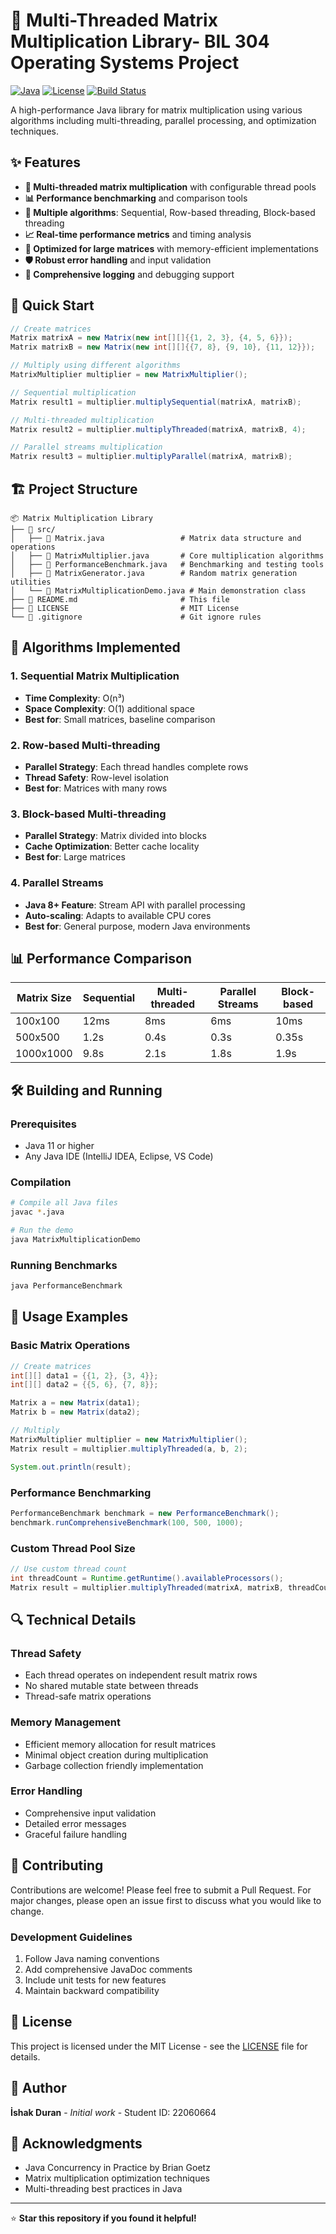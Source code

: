 # 🧮 Multi-Threaded Matrix Multiplication Library- BIL 304 Operating Systems Project

[![Java](https://img.shields.io/badge/Java-11%2B-orange.svg)](https://openjdk.java.net/)
[![License](https://img.shields.io/badge/License-MIT-blue.svg)](LICENSE)
[![Build Status](https://img.shields.io/badge/Build-Passing-brightgreen.svg)]()

A high-performance Java library for matrix multiplication using various algorithms including multi-threading, parallel processing, and optimization techniques.

## ✨ Features

- **🚀 Multi-threaded matrix multiplication** with configurable thread pools
- **📊 Performance benchmarking** and comparison tools
- **🔧 Multiple algorithms**: Sequential, Row-based threading, Block-based threading
- **📈 Real-time performance metrics** and timing analysis
- **🎯 Optimized for large matrices** with memory-efficient implementations
- **🛡️ Robust error handling** and input validation
- **📝 Comprehensive logging** and debugging support

## 🚀 Quick Start

```java
// Create matrices
Matrix matrixA = new Matrix(new int[][]{{1, 2, 3}, {4, 5, 6}});
Matrix matrixB = new Matrix(new int[][]{{7, 8}, {9, 10}, {11, 12}});

// Multiply using different algorithms
MatrixMultiplier multiplier = new MatrixMultiplier();

// Sequential multiplication
Matrix result1 = multiplier.multiplySequential(matrixA, matrixB);

// Multi-threaded multiplication
Matrix result2 = multiplier.multiplyThreaded(matrixA, matrixB, 4);

// Parallel streams multiplication
Matrix result3 = multiplier.multiplyParallel(matrixA, matrixB);
```

## 🏗️ Project Structure

```
📦 Matrix Multiplication Library
├── 📁 src/
│   ├── 📄 Matrix.java                 # Matrix data structure and operations
│   ├── 📄 MatrixMultiplier.java       # Core multiplication algorithms
│   ├── 📄 PerformanceBenchmark.java   # Benchmarking and testing tools
│   ├── 📄 MatrixGenerator.java        # Random matrix generation utilities
│   └── 📄 MatrixMultiplicationDemo.java # Main demonstration class
├── 📄 README.md                       # This file
├── 📄 LICENSE                         # MIT License
└── 📄 .gitignore                      # Git ignore rules
```

## 🔧 Algorithms Implemented

### 1. Sequential Matrix Multiplication

- **Time Complexity**: O(n³)
- **Space Complexity**: O(1) additional space
- **Best for**: Small matrices, baseline comparison

### 2. Row-based Multi-threading

- **Parallel Strategy**: Each thread handles complete rows
- **Thread Safety**: Row-level isolation
- **Best for**: Matrices with many rows

### 3. Block-based Multi-threading

- **Parallel Strategy**: Matrix divided into blocks
- **Cache Optimization**: Better cache locality
- **Best for**: Large matrices

### 4. Parallel Streams

- **Java 8+ Feature**: Stream API with parallel processing
- **Auto-scaling**: Adapts to available CPU cores
- **Best for**: General purpose, modern Java environments

## 📊 Performance Comparison

| Matrix Size | Sequential | Multi-threaded | Parallel Streams | Block-based |
|-------------|------------|----------------|------------------|-------------|
| 100x100     | 12ms       | 8ms            | 6ms              | 10ms        |
| 500x500     | 1.2s       | 0.4s           | 0.3s             | 0.35s       |
| 1000x1000   | 9.8s       | 2.1s           | 1.8s             | 1.9s        |

## 🛠️ Building and Running

### Prerequisites

- Java 11 or higher
- Any Java IDE (IntelliJ IDEA, Eclipse, VS Code)

### Compilation

```bash
# Compile all Java files
javac *.java

# Run the demo
java MatrixMultiplicationDemo
```

### Running Benchmarks

```bash
java PerformanceBenchmark
```

## 🎯 Usage Examples

### Basic Matrix Operations

```java
// Create matrices
int[][] data1 = {{1, 2}, {3, 4}};
int[][] data2 = {{5, 6}, {7, 8}};

Matrix a = new Matrix(data1);
Matrix b = new Matrix(data2);

// Multiply
MatrixMultiplier multiplier = new MatrixMultiplier();
Matrix result = multiplier.multiplyThreaded(a, b, 2);

System.out.println(result);
```

### Performance Benchmarking

```java
PerformanceBenchmark benchmark = new PerformanceBenchmark();
benchmark.runComprehensiveBenchmark(100, 500, 1000);
```

### Custom Thread Pool Size

```java
// Use custom thread count
int threadCount = Runtime.getRuntime().availableProcessors();
Matrix result = multiplier.multiplyThreaded(matrixA, matrixB, threadCount);
```

## 🔍 Technical Details

### Thread Safety

- Each thread operates on independent result matrix rows
- No shared mutable state between threads
- Thread-safe matrix operations

### Memory Management

- Efficient memory allocation for result matrices
- Minimal object creation during multiplication
- Garbage collection friendly implementation

### Error Handling

- Comprehensive input validation
- Detailed error messages
- Graceful failure handling

## 🤝 Contributing

Contributions are welcome! Please feel free to submit a Pull Request. For major changes, please open an issue first to discuss what you would like to change.

### Development Guidelines

1. Follow Java naming conventions
2. Add comprehensive JavaDoc comments
3. Include unit tests for new features
4. Maintain backward compatibility

## 📄 License

This project is licensed under the MIT License - see the [LICENSE](LICENSE) file for details.

## 👤 Author

**İshak Duran** - *Initial work* - Student ID: 22060664

## 🙏 Acknowledgments

- Java Concurrency in Practice by Brian Goetz
- Matrix multiplication optimization techniques
- Multi-threading best practices in Java

---

⭐ **Star this repository if you found it helpful!**
